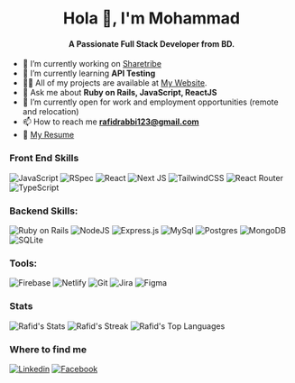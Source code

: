 <h1 align="center">Hola 👋, I'm Mohammad </h1>
<h4 align="center">A Passionate Full Stack Developer from BD.</h4>

- 🔭 I’m currently working on <a href="https://github.com/sharetribe" target='_blank'>Sharetribe</a>
- 🌱 I’m currently learning **API Testing** 
- 👨‍💻 All of my projects are available at <a href="https://mdrafidrabbi.netlify.app/" target="_blank">My Website</a>.
- 💬 Ask me about **Ruby on Rails, JavaScript, ReactJS**
- 👯 I’m currently open for work and employment opportunities (remote and relocation)
- 📫 How to reach me **rafidrabbi123@gmail.com**
- 📄 <a href="https://drive.google.com/file/d/1uhv1y8L63tmmtBC0VxD3eJl0VH4srgNu/view?usp=sharing" target="_blank">My Resume</a>

<h3 align="left"> Front End Skills </h3>
<p align="left">
  	<img src="https://img.shields.io/badge/javascript-%23323330.svg?style=for-the-badge&logo=javascript&logoColor=%23F7DF1E" alt="JavaScript" />
  	<img src="https://img.shields.io/badge/RSpec-black?style=for-the-badge&logo=rspec" alt="RSpec" />
	<img src="https://img.shields.io/badge/react-%2320232a.svg?style=for-the-badge&logo=react&logoColor=%2361DAFB" alt="React">
	<img src="https://img.shields.io/badge/Next-black?style=for-the-badge&logo=next.js&logoColor=white" alt="Next JS">
	<img src="https://img.shields.io/badge/tailwindcss-%2338B2AC.svg?style=for-the-badge&logo=tailwind-css&logoColor=white" alt="TailwindCSS">
	<img src="https://img.shields.io/badge/React_Router-CA4245?style=for-the-badge&logo=react-router&logoColor=white" alt="React Router" />
	<img src="https://img.shields.io/badge/typescript-%23007ACC.svg?style=for-the-badge&logo=typescript&logoColor=white" alt="TypeScript" />
</p>

<h3 align="left">Backend Skills:</h3>
<p align="left">
  <img src="https://img.shields.io/badge/Ruby_on_Rails-red?style=for-the-badge&logo=Ruby%20on%20Rails" alt="Ruby on Rails" />
  <img src="https://img.shields.io/badge/node.js-6DA55F?style=for-the-badge&logo=node.js&logoColor=white" alt="NodeJS" />
  <img src="https://img.shields.io/badge/express.js-%23404d59.svg?style=for-the-badge&logo=express&logoColor=%2361DAFB" alt="Express.js" />
  <img src="https://img.shields.io/badge/MySQL-orange?style=for-the-badge&logo=mysql" alt="MySql" />
  <img src="https://img.shields.io/badge/postgres-%23316192.svg?style=for-the-badge&logo=postgresql&logoColor=white" alt="Postgres" />
  <img src="https://img.shields.io/badge/MongoDB-%234ea94b.svg?style=for-the-badge&logo=mongodb&logoColor=white" alt="MongoDB" />
  <img src="https://img.shields.io/badge/sqlite-%2307405e.svg?style=for-the-badge&logo=sqlite&logoColor=white" alt="SQLite" />
</p>

<h3 align="left">Tools:</h3>
<p align="left">
<img src="https://img.shields.io/badge/firebase-%23039BE5.svg?style=for-the-badge&logo=firebase" alt="Firebase" />
<img src="https://img.shields.io/badge/netlify-%2300C7B7.svg?style=for-the-badge&logo=netlify&logoColor=white" alt="Netlify" />
<img src="https://img.shields.io/badge/Git-%23F05032.svg?style=for-the-badge&logo=git&logoColor=white" alt="Git" />
<img src="https://img.shields.io/badge/jira-%230A0FFF.svg?style=for-the-badge&logo=jira&logoColor=white" alt="Jira" />
<img src="https://img.shields.io/badge/figma-%23F24E1E.svg?style=for-the-badge&logo=figma&logoColor=white" alt="Figma" />
</p>

### Stats

![Rafid's Stats](https://github-readme-stats.vercel.app/api?username=toxicplatypus&theme=darcula&show_icons=true&hide_border=true&count_private=true)
![Rafid's Streak](https://github-readme-streak-stats.herokuapp.com/?user=toxicplatypus&theme=darcula&hide_border=true)
![Rafid's Top Languages](https://github-readme-stats.vercel.app/api/top-langs/?username=toxicplatypus&theme=darcula&show_icons=true&hide_border=true&layout=compact)

### Where to find me

[![Linkedin](https://img.shields.io/badge/LinkedIn-0077B5?style=for-the-badge&logo=linkedin&logoColor=white)](https://linkedin.com/in/mohammad-rafid-rabbi-b59490180)
[![Facebook](https://img.shields.io/badge/Facebook-1877F2?style=for-the-badge&logo=facebook&logoColor=white)](https://facebook.com/rafidrabbi)
